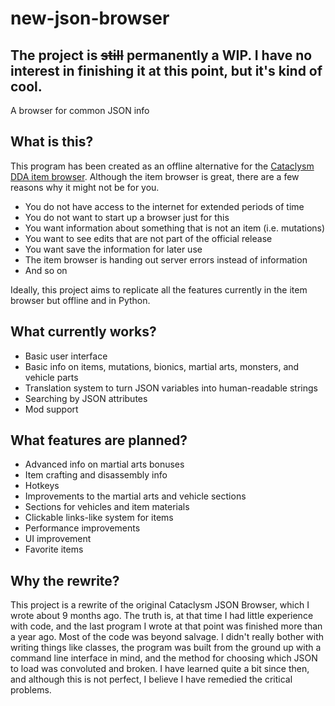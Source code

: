 # new-json-browser
## The project is ~~still~~ permanently a WIP. I have no interest in finishing it at this point, but it's kind of cool. 

A browser for common JSON info

## What is this?
This program has been created as an offline alternative for the [Cataclysm DDA item browser](https://cdda-trunk.chezzo.com/). Although the item browser is great, there are a few reasons why it might not be for you.

- You do not have access to the internet for extended periods of time
- You do not want to start up a browser just for this
- You want information about something that is not an item (i.e. mutations)
- You want to see edits that are not part of the official release
- You want save the information for later use
- The item browser is handing out server errors instead of information
- And so on

Ideally, this project aims to replicate all the features currently in the item browser but offline and in Python.

## What currently works?
- Basic user interface
- Basic info on items, mutations, bionics, martial arts, monsters, and vehicle parts
- Translation system to turn JSON variables into human-readable strings
- Searching by JSON attributes
- Mod support

## What features are planned?
- Advanced info on martial arts bonuses
- Item crafting and disassembly info
- Hotkeys
- Improvements to the martial arts and vehicle sections
- Sections for vehicles and item materials
- Clickable links-like system for items
- Performance improvements
- UI improvement
- Favorite items

## Why the rewrite?
This project is a rewrite of the original Cataclysm JSON Browser, which I wrote about 9 months ago. The truth is, at that time I had little experience with code, and the last program I wrote at that point was finished more than a year ago. Most of the code was beyond salvage. I didn't really bother with writing things like classes, the program was built from the ground up with a command line interface in mind, and the method for choosing which JSON to load was convoluted and broken. I have learned quite a bit since then, and although this is not perfect, I believe I have remedied the critical problems.
